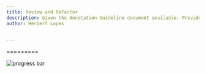 ```yaml
---
title: Review and Refactor
description: Given the Annotation Guideline document available. Provide 5 specific examples of things you would change, why and how.
author: Herbert Lopes


---
```

=========



![progress bar](https://user-images.githubusercontent.com/5126039/39676719-9f44b162-5145-11e8-97e9-ba48851ee651.jpg)


